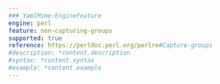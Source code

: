 ```yaml
---
### YamlMime:EngineFeature
engine: perl
feature: non-capturing-groups
supported: true
reference: https://perldoc.perl.org/perlre#Capture-groups
#description: *content.description
#syntax: *content.syntax
#example: *content.example
---
```

